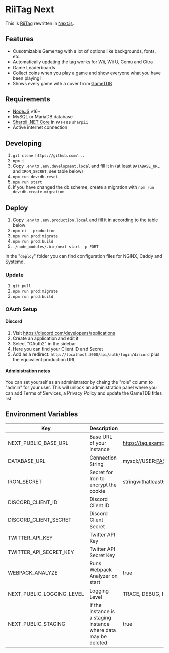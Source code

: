 # RiiTag Next

This is [RiiTag](https://tag.rc24.xyz) rewritten in [Next.js](https://nextjs.org/).

## Features

- Cusotmizable Gamertag with a lot of options like backgrounds, fonts, etc.
- Automatically updating the tag works for Wii, Wii U, Cemu and Citra
- Game Leaderboards
- Collect coins when you play a game and show everyone what you have been playing!
- Shows every game with a cover from [GameTDB](https://gametdb.com)

## Requirements

- [NodeJS](https://nodejs.org/) v16+
- MySQL or MariaDB database
- [Sharpii .NET Core](https://github.com/TheShadowEevee/Sharpii-NetCore/releases) in `PATH` as `sharpii`
- Active internet connection

## Developing

1. `git clone https://github.com/...`
2. `npm i`
3. Copy `.env` to `.env.development.local` and fill it in (at least `DATABASE_URL` and `IRON_SECRET`, see table below)
4. `npm run dev:db-reset`
5. `npm run start`
6. If you have changed the db scheme, create a migration with `npm run dev:db-create-migration`

## Deploy

1. Copy `.env` to `.env.production.local` and fill it in according to the table below
2. `npm ci --production`
3. `npm run prod:migrate`
4. `npm run prod:build`
5. `./node_modules/.bin/next start -p PORT`

In the "`deploy`" folder you can find configuration files for NGINX, Caddy and Systemd.

### Update

1. `git pull`
2. `npm run prod:migrate`
3. `npm run prod:build`

### OAuth Setup

#### Discord

1. Visit https://discord.com/developers/applications
2. Create an application and edit it
3. Select "OAuth2" in the sidebar
4. Here you can find your Client ID and Secret
5. Add as a redirect: `http://localhost:3000/api/auth/login/discord` plus the equivalent production URL

#### Administration notes

You can set yourself as an administrator by chaing the "role" column to "admin" for your user. This will unlock an administration panel where you can add Terms of Services, a Privacy Policy and update the GameTDB titles list.

## Environment Variables

| Key                       | Description                                                     | Example                                        |
| ------------------------- | --------------------------------------------------------------- | ---------------------------------------------- |
| NEXT_PUBLIC_BASE_URL      | Base URL of your instance                                       | https://tag.example.com                        |
| DATABASE_URL              | Connection String                                               | mysql://USER:PASSWORD@127.0.0.1:3306/DATABASE  |
| IRON_SECRET               | Secret for Iron to encrypt the cookie                           | stringwithatleast64chars                       |
| DISCORD_CLIENT_ID         | Discord Client ID                                               |                                                |
| DISCORD_CLIENT_SECRET     | Discord Client Secret                                           |                                                |
| TWITTER_API_KEY           | Twitter API Key                                                 |                                                |
| TWITTER_API_SECRET_KEY    | Twitter API Secret Key                                          |                                                |
| WEBPACK_ANALYZE           | Runs Webpack Analyzer on start                                  | true                                           |
| NEXT_PUBLIC_LOGGING_LEVEL | Logging Level                                                   | TRACE, DEBUG, INFO, WARNING, ERROR or CRITICAL |
| NEXT_PUBLIC_STAGING       | If the instance is a staging instance where data may be deleted | true                                           |
